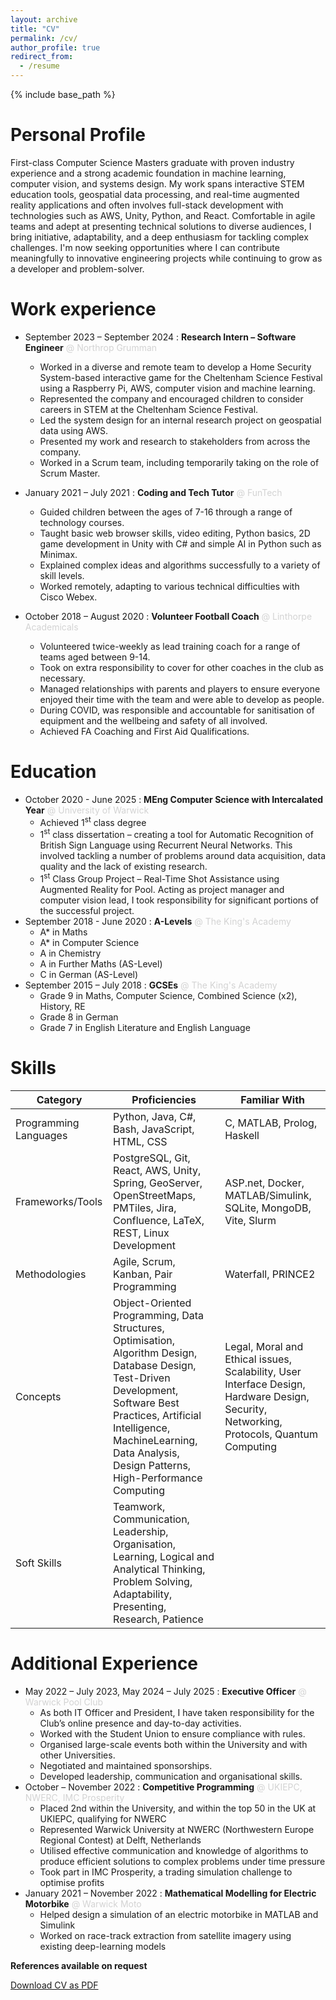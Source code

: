 ```yaml
---
layout: archive
title: "CV"
permalink: /cv/
author_profile: true
redirect_from:
  - /resume
---
```


{% include base_path %}

Personal Profile
======
First-class Computer Science Masters graduate with proven industry experience and a strong academic foundation in
machine learning, computer vision, and systems design. My work spans interactive STEM education tools, geospatial data processing, and real-time augmented reality applications and often involves full-stack development with technologies such as AWS, Unity, Python, and React. Comfortable in agile teams and adept at presenting technical solutions to diverse audiences,  I  bring  initiative,  adaptability,  and  a  deep  enthusiasm  for  tackling  complex  challenges.  I'm  now  seeking opportunities  where  I  can  contribute  meaningfully  to  innovative  engineering  projects  while  continuing  to  grow  as  a developer and problem-solver.

Work experience
======
* September 2023 – September 2024 : **Research Intern – Software Engineer** <span style="color:lightgrey"> @ Northrop Grumman </span>
  * Worked in a diverse and remote team to develop a Home Security System-based interactive game for the Cheltenham Science Festival using a Raspberry Pi, AWS, computer vision and machine learning.
  * Represented the company and encouraged children to consider careers in STEM at the Cheltenham Science Festival.
  * Led the system design for an internal research project on geospatial data using AWS.
  * Presented my work and research to stakeholders from across the company.
  * Worked in a Scrum team, including temporarily taking on the role of Scrum Master.

* January 2021 – July 2021 : **Coding and Tech Tutor** <span style="color:lightgrey"> @ FunTech </span>
  * Guided children between the ages of 7-16 through a range of technology courses.
  * Taught basic web browser skills, video editing, Python basics, 2D game development in Unity with C# and simple AI in Python such as Minimax.
  * Explained complex ideas and algorithms successfully to a variety of skill levels.
  * Worked remotely, adapting to various technical difficulties with Cisco Webex.

* October 2018 – August 2020 : **Volunteer Football Coach** <span style="color:lightgrey"> @ Linthorpe Academicals </span>
  * Volunteered twice-weekly as lead training coach for a range of teams aged between 9-14.
  * Took on extra responsibility to cover for other coaches in the club as necessary.
  * Managed relationships with parents and players to ensure everyone enjoyed their time with the team and were able to develop as people.
  * During COVID, was responsible and accountable for sanitisation of equipment and the wellbeing and safety of all involved.
  * Achieved FA Coaching and First Aid Qualifications.

Education
======
* October 2020 - June 2025 : **MEng Computer Science with Intercalated Year** <span style="color:lightgrey"> @ University of Warwick </span>
  * Achieved 1<sup>st</sup> class degree
  * 1<sup>st</sup> class dissertation – creating a tool for Automatic Recognition of British Sign Language using Recurrent Neural Networks. This involved tackling a number of problems around data acquisition, data quality and the lack of existing research.
  * 1<sup>st</sup> Class Group Project – Real-Time Shot Assistance using Augmented Reality for Pool. Acting as project manager and computer vision lead, I took responsibility for significant portions of the successful project.
* September 2018 - June 2020 : **A-Levels** <span style="color:lightgrey"> @ The King's Academy </span>
  * A* in Maths
  * A* in Computer Science
  * A in Chemistry
  * A in Further Maths (AS-Level)
  * C in German (AS-Level)
* September 2015 – July 2018 : **GCSEs** <span style="color:lightgrey"> @ The King's Academy </span>
  * Grade 9 in Maths, Computer Science, Combined Science (x2), History, RE
  * Grade 8 in German
  * Grade 7 in English Literature and English Language

Skills
======
<table><thead>
  <tr>
    <th>Category</th>
    <th>Proficiencies</th>
    <th>Familiar With</th>
  </tr></thead>
<tbody>
  <tr>
    <td>Programming Languages</td>
    <td>Python, Java, C#, Bash, JavaScript, HTML, CSS</td>
    <td>C, MATLAB, Prolog, Haskell</td>
  </tr>
  <tr>
    <td>Frameworks/Tools</td>
    <td>PostgreSQL, Git, React, AWS, Unity, Spring, GeoServer, OpenStreetMaps, PMTiles, Jira, Confluence, LaTeX, REST, Linux Development</td>
    <td>ASP.net, Docker, MATLAB/Simulink, SQLite, MongoDB, Vite, Slurm</td>
  </tr>
  <tr>
    <td>Methodologies</td>
    <td>Agile, Scrum, Kanban, Pair Programming</td>
    <td>Waterfall, PRINCE2</td>
  </tr>
  <tr>
    <td>Concepts</td>
    <td>Object-Oriented Programming, Data Structures, Optimisation, Algorithm Design, Database Design, Test-Driven Development, Software Best Practices, Artificial Intelligence, MachineLearning, Data Analysis, Design Patterns, High-Performance Computing</td>
    <td>Legal, Moral and Ethical issues, Scalability, User Interface Design, Hardware Design, Security, Networking, Protocols, Quantum Computing</td>
  </tr>
  <tr>
    <td>Soft Skills</td>
    <td>Teamwork, Communication, Leadership, Organisation, Learning, Logical and Analytical Thinking, Problem Solving, Adaptability, Presenting, Research, Patience</td>
    <td></td>
  </tr>
</tbody></table>

  
Additional Experience
======
* May 2022 – July 2023, May 2024 – July 2025 : **Executive Officer** <span style="color:lightgrey"> @ Warwick Pool Club </span>
  * As both IT Officer and President, I have taken responsibility for the Club’s online presence and day-to-day activities.
  * Worked with the Student Union to ensure compliance with rules.
  * Organised large-scale events both within the University and with other Universities.
  * Negotiated and maintained sponsorships.
  * Developed leadership, communication and organisational skills.
* October – November 2022 : **Competitive Programming** <span style="color:lightgrey"> @ UKIEPC, NWERC, IMC Prosperity </span>
  * Placed 2nd within the University, and within the top 50 in the UK at UKIEPC, qualifying for NWERC
  * Represented Warwick University at NWERC (Northwestern Europe Regional Contest) at Delft, Netherlands
  * Utilised effective communication and knowledge of algorithms to produce efficient solutions to complex problems under time pressure
  * Took part in IMC Prosperity, a trading simulation challenge to optimise profits
* January 2021 – November 2022 : **Mathematical Modelling for Electric Motorbike** <span style="color:lightgrey"> @ Warwick Moto </span>
  * Helped design a simulation of an electric motorbike in MATLAB and Simulink
  * Worked on race-track extraction from satellite imagery using existing deep-learning models
  
**References available on request**

<div class="cv-download-links">
  <a href="{{ base_path }}/files/BaileyWaltersCV.pdf" class="btn btn--primary">Download CV as PDF</a>
</div>



